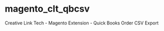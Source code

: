 magento_clt_qbcsv
=================

Creative Link Tech - Magento Extension - Quick Books Order CSV Export
